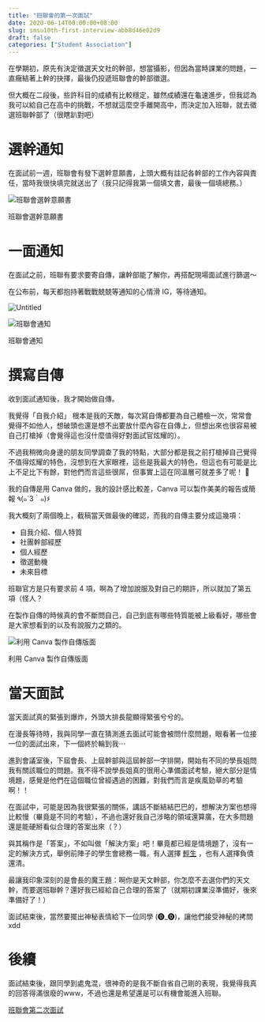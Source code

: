```yaml
---
title: "班聯會的第一次面試"
date: 2020-06-14T00:00:00+08:00
slug: smsu10th-first-interview-abb8d46e02d9
draft: false
categories: ["Student Association"]
---
```


在學期初，原先有決定徵選天文社的幹部，想當攝影，但因為當時課業的問題，一直癥結著上幹的抉擇，最後仍投遞班聯會的幹部徵選。

但大概在二段後，些許科目的成績有比較穩定，雖然成績還在龜速進步，但我認為我可以給自己在高中的挑戰，不想就這麼空手離開高中，而決定加入班聯，就去徵選班聯幹部了（很瞎趴對吧）

# **選幹通知**

在面試前一週，班聯會有發下選幹意願書，上頭大概有註記各幹部的工作內容與責任，當時我很快填完就送出了（我只記得我第一個填文書，最後一個填總務。）

![班聯會選幹意願書](../images/smsu10th-first-interview-abb8d46e02d9/Untitled.png)

班聯會選幹意願書

# **一面通知**

在面試之前，班聯有要求要寄自傳，讓幹部能了解你，再搭配現場面試進行篩選～

在公布前，每天都抱持著戰戰兢兢等通知的心情滑 IG，等待通知。

![Untitled](../images/smsu10th-first-interview-abb8d46e02d9/Untitled%201.png)

![班聯會通知](../images/smsu10th-first-interview-abb8d46e02d9/Untitled%202.png)

班聯會通知

# **撰寫自傳**

收到面試通知後，我才開始做自傳。

我覺得「自我介紹」 根本是我的天敵，每次寫自傳都要為自己體檢一次，常常會覺得不如他人，想破頭也還是想不出要放什麼內容在自傳上，但想出來也很容易被自己打槍掉（會覺得這也沒什麼值得好對面試官炫耀的）。

不過我稍微向身邊的朋友同學調查了我的特點，大部分都是我之前打槍掉自己覺得不值得炫耀的特色，沒想到在大家眼裡，這些是我最大的特色，但這也有可能是比上不足比下有餘，對他們而言這些很屌，但事實上這在同溫層可就差多了呢！ 🤯

我的自傳是用 Canva 做的，我的設計感比較差，Canva 可以製作美美的報告或簡報 ٩(๑´3｀๑)۶

我大概刻了兩個晚上，截稿當天做最後的確認，而我的自傳主要分成這幾項：

- 自我介紹、個人特質
- 社團幹部經歷
- 個人經歷
- 徵選動機
- 未來目標

班聯官方是只有要求前 4 項，啊為了增加說服及對自己的期許，所以就加了第五項（怪人？

在製作自傳的時候真的會不斷問自己，自己到底有哪些特質能被上級看好，哪些會是大家想看到的以及有說服力之類的。

![利用 Canva 製作自傳版面](../images/smsu10th-first-interview-abb8d46e02d9/Untitled%203.png)

利用 Canva 製作自傳版面

# **當天面試**

當天面試真的緊張到爆炸，外頭大排長龍顯得緊張兮兮的。

在漫長等待時，我與同學一直在猜測進去面試可能會被問什麼問題，眼看著一位接一位的面試出來，下一個終於輪到我⋯

進到會議室後，下屆會長、上屆幹部與這屆幹部一字排開，開始有不同的學長姐問我有關該職位的問題。我不得不說學長姐真的很用心準備面試考驗，絕大部分是情境題，感覺是他們在這個職位曾經遇過的困難，對我們而言是疾風勁草的考驗啊！！

在面試中，可能是因為我很緊張的關係，講話不斷結結巴巴的，想解決方案也想得比較慢（畢竟是不同的考驗），不過也還好我自己涉略的領域還算廣，在大多問題還是能硬掰看似合理的答案出來（？）

與其稱作是「答案」，不如叫做「解決方案」吧！畢竟都已經是情境題了，沒有一定的解決方式，舉例前陣子的學生會總務一職，有人選擇 [輕生](https://www.ettoday.net/news/20200610/1734374.htm) ，也有人選擇負債還清。

最讓我印象深刻的是會長的魔王題：啊你是天文幹部，你怎麼不去選你們的天文幹，而要選班聯幹？還好我已經給自己合理的答案了（就期初課業沒準備好，後來準備好了！）

面試結束後，當然要擺出神秘表情給下一位同學 (⓿_⓿)，讓他們接受神秘的拷問xdd

# **後續**

面試結束後，跟同學到處鬼混，很神奇的是我不斷自省自己剛的表現，我覺得我真的回答得滿很廢的www，不過也還是希望還是可以有機會能進入班聯。

[班聯會第二次面試](https://blog.imych.one/smsu10th-second-interview-3cde97fac51d)